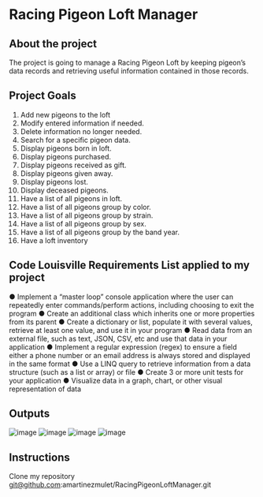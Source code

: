 # Racing Pigeon Loft Manager
## About the project
The project is going to manage a Racing Pigeon Loft by keeping pigeon’s data records and retrieving useful information contained in those records.
## Project Goals
1.	Add new pigeons to the loft
2.	Modify entered information if needed.
3.	Delete information no longer needed.
4.	Search for a specific pigeon data.
5.	Display pigeons born in loft.
6.	Display pigeons purchased.
7.	Display pigeons received as gift.
8.	Display pigeons given away.
9.	Display pigeons lost.
10.	Display deceased pigeons.
11.	Have a list of all pigeons in loft.
12.	Have a list of all pigeons group by color.
13.	Have a list of all pigeons group by strain.
14.	Have a list of all pigeons group by sex.
15.	Have a list of all pigeons group by the band year.
16.	Have a loft inventory
## Code Louisville Requirements List applied to my project
●	Implement a “master loop” console application where the user can repeatedly enter commands/perform actions, including choosing to exit the program
●	Create an additional class which inherits one or more properties from its parent
●	Create a dictionary or list, populate it with several values, retrieve at least one value, and use it in your program
●	Read data from an external file, such as text, JSON, CSV, etc and use that data in your application
●	Implement a regular expression (regex) to ensure a field either a phone number or an email address is always stored and displayed in the same format
●	Use a LINQ query to retrieve information from a data structure (such as a list or array) or file
●	Create 3 or more unit tests for your application
●	Visualize data in a graph, chart, or other visual representation of data

## Outputs

 ![image](https://user-images.githubusercontent.com/33489384/181796933-81a64439-50ed-4d35-8fad-d8d2dbfa354e.png)
 ![image](https://user-images.githubusercontent.com/33489384/181797074-304c7b8d-8429-40b9-b336-b1b7be8cabe1.png)
 ![image](https://user-images.githubusercontent.com/33489384/181796897-1aa180f5-140d-499c-a08d-5f985109ff06.png)
 ![image](https://user-images.githubusercontent.com/33489384/181796851-9e2bb9ed-d6c3-4888-a836-7a8a4e573c2e.png)

 
## Instructions
Clone my repository
git@github.com:amartinezmulet/RacingPigeonLoftManager.git
